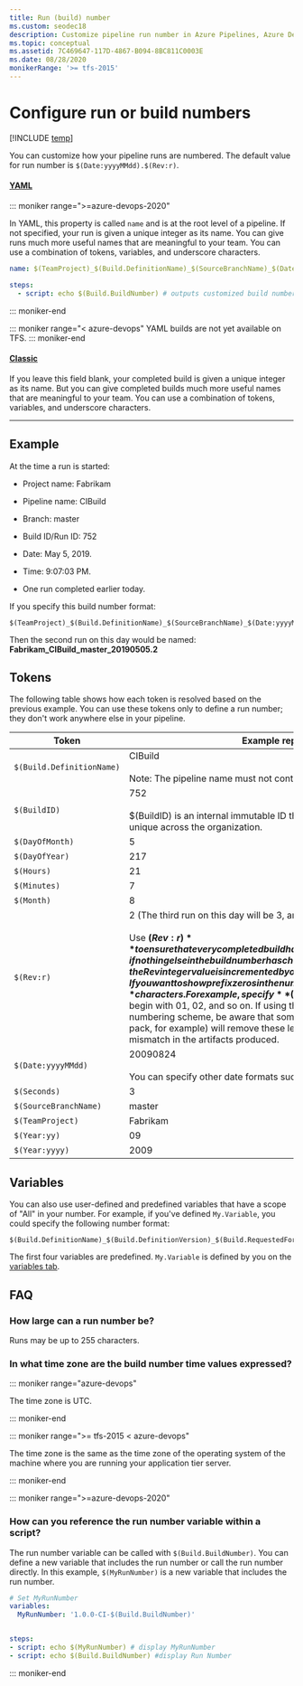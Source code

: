 ```yaml
---
title: Run (build) number
ms.custom: seodec18
description: Customize pipeline run number in Azure Pipelines, Azure DevOps Server, or Team Foundation Server.
ms.topic: conceptual
ms.assetid: 7C469647-117D-4867-B094-8BC811C0003E
ms.date: 08/28/2020
monikerRange: '>= tfs-2015'
---
```


# Configure run or build numbers

[!INCLUDE [temp](../includes/concept-rename-note.md)]

You can customize how your pipeline runs are numbered. The default value for run number is `$(Date:yyyyMMdd).$(Rev:r)`.

#### [YAML](#tab/yaml/)
::: moniker range=">=azure-devops-2020"

In YAML, this property is called `name` and is at the root level of a pipeline. 
If not specified, your run is given a unique integer as its name.
You can give runs much more useful names that are meaningful to your team.
You can use a combination of tokens, variables, and underscore characters.

```yaml
name: $(TeamProject)_$(Build.DefinitionName)_$(SourceBranchName)_$(Date:yyyyMMdd)$(Rev:.r)

steps:
  - script: echo $(Build.BuildNumber) # outputs customized build number like project_def_master_20200828.1
```

::: moniker-end

::: moniker range="< azure-devops"
YAML builds are not yet available on TFS.
::: moniker-end

#### [Classic](#tab/classic/)
If you leave this field blank, your completed build is given a unique integer as its name. But you can give completed builds much more useful names that are meaningful to your team. You can use a combination of tokens, variables, and underscore characters.

* * *

## Example

At the time a run is started:

* Project name: Fabrikam

* Pipeline name: CIBuild

* Branch: master

* Build ID/Run ID: 752

* Date: May 5, 2019.

* Time: 9:07:03 PM.

* One run completed earlier today.

If you specify this build number format:

```
$(TeamProject)_$(Build.DefinitionName)_$(SourceBranchName)_$(Date:yyyyMMdd)$(Rev:.r)
```

Then the second run on this day would be named: **Fabrikam\_CIBuild_master\_20190505.2**


## Tokens

The following table shows how each token is resolved based on the previous example. You can use these tokens only to define a run number; they don't work anywhere else in your pipeline.

| Token | Example replacement value |
| ----- | ------------------------- |
| `$(Build.DefinitionName)` | CIBuild<br /><br />Note: The pipeline name must not contain invalid or whitespace characters.|
| `$(BuildID)` | 752<br /><br />$(BuildID) is an internal immutable ID that is also referred to as the Run ID. It is unique across the organization.|
| `$(DayOfMonth)` | 5 |
| `$(DayOfYear)` | 217 |
| `$(Hours)` | 21 |
| `$(Minutes)` | 7 |
| `$(Month)` | 8 |
| `$(Rev:r)` | 2 (The third run on this day will be 3, and so on.)<br /><br />Use **$(Rev:r)** to ensure that every completed build has a unique name. When a build is completed, if nothing else in the build number has changed, the Rev integer value is incremented by one.<br /><br />If you want to show prefix zeros in the number, you can add additional **'r'** characters. For example, specify **$(Rev:rr)** if you want the Rev number to begin with 01, 02, and so on. If using this zero-padded Rev as part of a version numbering scheme, be aware that some pipeline tasks or popular tools (NuGet pack, for example) will remove these leading zeros, causing a version number mismatch in the artifacts produced. |
| `$(Date:yyyyMMdd)` | 20090824<br /><br />You can specify other date formats such as **$(Date:MMddyy)** |
| `$(Seconds)` | 3 |
| `$(SourceBranchName)` | master |
| `$(TeamProject)` | Fabrikam |
| `$(Year:yy)` | 09 |
| `$(Year:yyyy)` | 2009 |



## Variables

You can also use user-defined and predefined variables that have a scope of "All" in your number. For example, if you've defined `My.Variable`, you could specify the following number format:

```
$(Build.DefinitionName)_$(Build.DefinitionVersion)_$(Build.RequestedFor)_$(Build.BuildId)_$(My.Variable)
```

The first four variables are predefined. `My.Variable` is defined by you on the [variables tab](variables.md).

## FAQ

<!-- BEGINSECTION class="md-qanda" -->

### How large can a run number be?

Runs may be up to 255 characters.

### In what time zone are the build number time values expressed?

::: moniker range="azure-devops"

The time zone is UTC.

::: moniker-end

::: moniker range=">= tfs-2015 < azure-devops"

The time zone is the same as the time zone of the operating system of the machine where you are running your application tier server.

::: moniker-end

::: moniker range=">=azure-devops-2020"

### How can you reference the run number variable within a script?

The run number variable can be called with `$(Build.BuildNumber)`. You can define a new variable that includes the run number or call the run number directly. In this example, `$(MyRunNumber)` is a new variable that includes the run number.

```yaml
# Set MyRunNumber
variables: 
  MyRunNumber: '1.0.0-CI-$(Build.BuildNumber)'


steps:
- script: echo $(MyRunNumber) # display MyRunNumber
- script: echo $(Build.BuildNumber) #display Run Number
```

::: moniker-end

<!-- ENDSECTION -->
